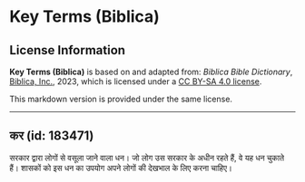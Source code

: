 # Key Terms (Biblica)

## License Information

**Key Terms (Biblica)** is based on and adapted from: _Biblica Bible Dictionary_, [Biblica, Inc.](https://www.biblica.com/), 2023, which is licensed under a [CC BY-SA 4.0 license](https://creativecommons.org/licenses/by-sa/4.0/legalcode.en).

This markdown version is provided under the same license.



--------------------------------

## कर (id: 183471)

सरकार द्वारा लोगों से वसूला जाने वाला धन। जो लोग उस सरकार के अधीन रहते हैं, वे यह धन चुकाते हैं। शासकों को इस धन का उपयोग अपने लोगों की देखभाल के लिए करना चाहिए।


